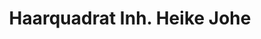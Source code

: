 ---
title: "Haarquadrat Inh. Heike Johe"
url: /oberzent/haarquadrat-inh-heike-johe/
shop: Friseur
---